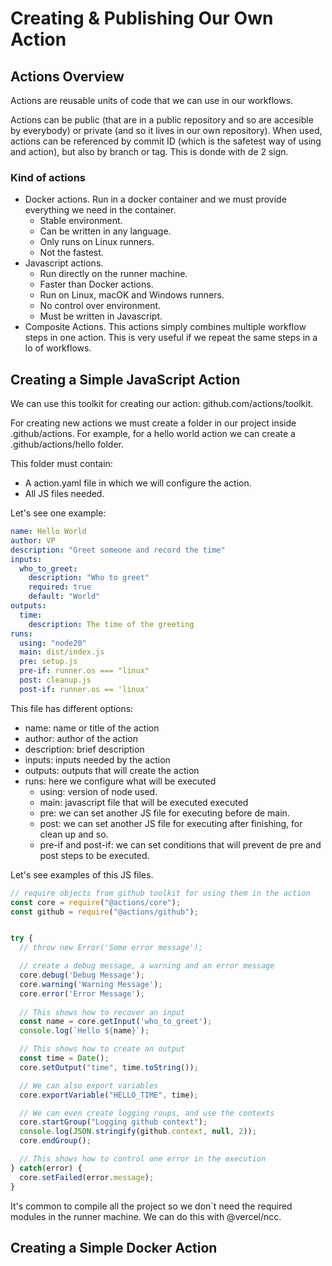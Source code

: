 # Creating & Publishing Our Own Action

## Actions Overview
Actions are reusable units of code that we can use in our workflows.

Actions can be public (that are in a public repository and so are accesible by everybody) or private (and so it lives in our own repository). When used, actions can be referenced by commit ID (which is the safetest way of using and action), but also by branch or tag. This is donde with de 2 sign.

### Kind of actions
- Docker actions. Run in a docker container and we must provide everything we need in the container.
  - Stable environment.
  - Can be written in any language.
  - Only runs on Linux runners.
  - Not the fastest.
- Javascript actions.
  - Run directly on the runner machine.
  - Faster than Docker actions.
  - Run on Linux, macOK and Windows runners.
  - No control over environment.
  - Must be written in Javascript.
- Composite Actions. This actions simply combines multiple workflow steps in one action. This is very useful if we repeat the same steps in a lo of workflows.

## Creating a Simple JavaScript Action

We can use this toolkit for creating our action: github.com/actions/toolkit.

For creating new actions we must create a folder in our project inside .github/actions. For example, for a hello world action we can create a .github/actions/hello folder.

This folder must contain:
- A action.yaml file in which we will configure the action.
- All JS files needed.

Let's see one example:

```yaml
name: Hello World
author: VP
description: "Greet someone and record the time"
inputs:
  who_to_greet:
    description: "Who to greet"
    required: true
    default: "World"
outputs:
  time:
    description: The time of the greeting
runs:
  using: "node20"
  main: dist/index.js
  pre: setup.js
  pre-if: runner.os === "linux"
  post: cleanup.js
  post-if: runner.os == 'linux'
```

This file has different options:
- name: name or title of the action
- author: author of the action
- description: brief description
- inputs: inputs needed by the action
- outputs: outputs that will create the action
- runs: here we configure what will be executed
  - using: version of node used.
  - main: javascript file that will be executed executed
  - pre: we can set another JS file for executing before de main.
  - post: we can set another JS file for executing after finishing, for clean up and so.
  - pre-if and post-if: we can set conditions that will prevent de pre and post steps to be executed.

Let's see examples of this JS files.

```js
// require objects from github toolkit for using them in the action
const core = require("@actions/core");
const github = require("@actions/github");


try {
  // throw new Error('Some error message');

  // create a debug message, a warning and an error message
  core.debug('Debug Message');
  core.warning('Warning Message');
  core.error('Error Message');
  
  // This shows how to recover an input 
  const name = core.getInput('who_to_greet');
  console.log(`Hello ${name}`);

  // This shows how to create an output
  const time = Date();
  core.setOutput("time", time.toString());

  // We can also export variables
  core.exportVariable("HELLO_TIME", time);

  // We can even create logging roups, and use the contexts
  core.startGroup("Logging github context");
  console.log(JSON.stringify(github.context, null, 2));
  core.endGroup();

  // This shows how to control one error in the execution
} catch(error) {
  core.setFailed(error.message);
}
```

It's common to compile all the project so we don´t need the required modules in the runner machine. We can do this with @vercel/ncc.

## Creating a Simple Docker Action


```yaml
```


